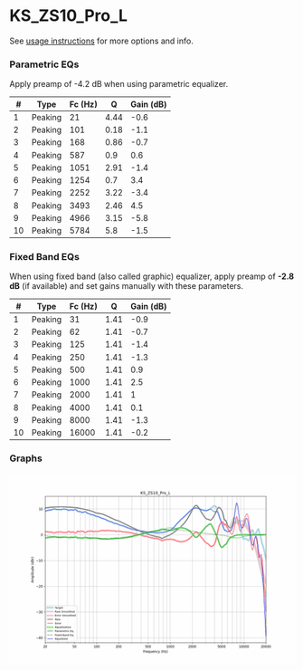 # KS_ZS10_Pro_L
See [usage instructions](https://github.com/jaakkopasanen/AutoEq#usage) for more options and info.

### Parametric EQs
Apply preamp of -4.2 dB when using parametric equalizer.

|   # | Type    |   Fc (Hz) |    Q |   Gain (dB) |
|-----|---------|-----------|------|-------------|
|   1 | Peaking |        21 | 4.44 |        -0.6 |
|   2 | Peaking |       101 | 0.18 |        -1.1 |
|   3 | Peaking |       168 | 0.86 |        -0.7 |
|   4 | Peaking |       587 | 0.9  |         0.6 |
|   5 | Peaking |      1051 | 2.91 |        -1.4 |
|   6 | Peaking |      1254 | 0.7  |         3.4 |
|   7 | Peaking |      2252 | 3.22 |        -3.4 |
|   8 | Peaking |      3493 | 2.46 |         4.5 |
|   9 | Peaking |      4966 | 3.15 |        -5.8 |
|  10 | Peaking |      5784 | 5.8  |        -1.5 |

### Fixed Band EQs
When using fixed band (also called graphic) equalizer, apply preamp of **-2.8 dB** (if available) and set gains manually with these parameters.

|   # | Type    |   Fc (Hz) |    Q |   Gain (dB) |
|-----|---------|-----------|------|-------------|
|   1 | Peaking |        31 | 1.41 |        -0.9 |
|   2 | Peaking |        62 | 1.41 |        -0.7 |
|   3 | Peaking |       125 | 1.41 |        -1.4 |
|   4 | Peaking |       250 | 1.41 |        -1.3 |
|   5 | Peaking |       500 | 1.41 |         0.9 |
|   6 | Peaking |      1000 | 1.41 |         2.5 |
|   7 | Peaking |      2000 | 1.41 |         1   |
|   8 | Peaking |      4000 | 1.41 |         0.1 |
|   9 | Peaking |      8000 | 1.41 |        -1.3 |
|  10 | Peaking |     16000 | 1.41 |        -0.2 |

### Graphs
![](./KS_ZS10_Pro_L.png)

